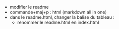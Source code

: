- modifier le readme
- commande+maj+p : html (markdown all in one)
- dans le readme.html, changer la balise du tableau :
  - <table style="border-collapse: collapse; width: 100%; font-size: 16px;">
- renommer le readme.html en index.html